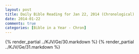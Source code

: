 ```yaml
---
layout: post
title: Daily Bible Reading for Jan 22, 2014 (Chronological)
date: 2014-01-22
comments: true
categories: [Bible in a Year - Chron]
---
```

{% render_partial ../KJV/Ge/30.markdown %}
{% render_partial ../KJV/Ge/31.markdown %}
